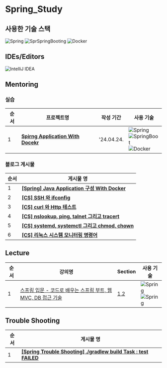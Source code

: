 # Spring_Study

## 사용한 기술 스택
![Spring](https://img.shields.io/badge/spring-6DB33F.svg?style=for-the-badge&logo=spring&logoColor=white)
![SprSpringBooting](https://img.shields.io/badge/springboot-6DB33F.svg?style=for-the-badge&logo=springboot&logoColor=white)
![Docker](https://img.shields.io/badge/docker-2496ED.svg?style=for-the-badge&logo=docker&logoColor=white)

## IDEs/Editors
![IntelliJ IDEA](https://img.shields.io/badge/IntelliJIDEA-000000.svg?style=for-the-badge&logo=intellij-idea&logoColor=white)

## Mentoring

### 실습
| 순서 | 프로젝트명 | 작성 기간  | 사용 기술 |
| --- | --- | --- |  --- |
| 1 | [**Spirng Application With Docekr**](https://github.com/JoonHoSeong/Spring_Study/tree/main/mentoring/week1/deploy-sample) | '24.04.24. | ![Spring](https://img.shields.io/badge/spring-6DB33F.svg?style=for-the-badge&logo=spring&logoColor=white)<br>![SpringBoot](https://img.shields.io/badge/springboot-6DB33F.svg?style=for-the-badge&logo=springboot&logoColor=white)<br>![Docker](https://img.shields.io/badge/docker-2496ED.svg?style=for-the-badge&logo=docker&logoColor=white)|

### 블로그 게시물
| 순서 | 게시물 명 |
| --- | --- |
| 1 |[**[Spring] Java Application 구성 With Docker**](https://slowprogramer.tistory.com/entry/Spring-Java-Application-%EA%B5%AC%EC%84%B1-With-Docker) | 
| 2 |[**[CS] SSH 와 ifconfig**](https://slowprogramer.tistory.com/entry/CS-SSH-%EC%99%80-ifconfig) | 
| 3 |[**[CS] curl 와 Http 테스트**](https://slowprogramer.tistory.com/entry/CS-curl-%EC%99%80-Http-%ED%85%8C%EC%8A%A4%ED%8A%B8) |
| 4 |[**[CS] nslookup, ping, talnet 그리고 tracert**](https://slowprogramer.tistory.com/entry/CS-nslookup-ping-talnet-%EA%B7%B8%EB%A6%AC%EA%B3%A0-tracert) | 
| 5 |[**[CS] systemd, systemctl 그리고 chmod, chown**](https://slowprogramer.tistory.com/entry/CS-systemd-systemctl-%EA%B7%B8%EB%A6%AC%EA%B3%A0-chmod-chown) | 
| 6 |[**[CS] 리눅스 시스템 모니터링 명령어**](https://slowprogramer.tistory.com/entry/CS-%EB%A6%AC%EB%88%85%EC%8A%A4-%EC%8B%9C%EC%8A%A4%ED%85%9C-%EB%AA%A8%EB%8B%88%ED%84%B0%EB%A7%81-%EB%AA%85%EB%A0%B9%EC%96%B4#ifconfig-1) | 

## Lecture
| 순서 | 강의명 | Section  | 사용 기술 |
| --- | --- | --- |  --- |
| 1 | [스프링 입문 - 코드로 배우는 스프링 부트, 웹 MVC, DB 접근 기술](https://www.inflearn.com/course/%EC%8A%A4%ED%94%84%EB%A7%81-%EC%9E%85%EB%AC%B8-%EC%8A%A4%ED%94%84%EB%A7%81%EB%B6%80%ED%8A%B8/dashboard) | [1,2](https://github.com/JoonHoSeong/Spring_Study/tree/main/spring_introduction/hello-spring) | ![Spring](https://img.shields.io/badge/spring-6DB33F.svg?style=for-the-badge&logo=spring&logoColor=white)<br>![Spring](https://img.shields.io/badge/springboot-6DB33F.svg?style=for-the-badge&logo=springboot&logoColor=white)|

## Trouble Shooting
| 순서 | 게시물 명 |
| --- | --- |
| 1 |[**[Spring Trouble Shooting] ./gradlew build Task : test FAILED**](https://slowprogramer.tistory.com/entry/Spring-gradlew-build-Task-test-FAILED) | 
